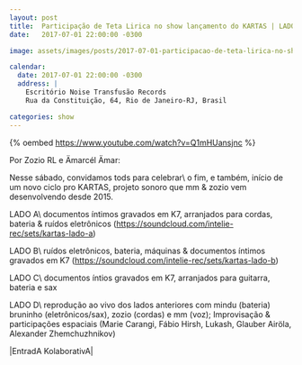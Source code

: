 ```yaml
---
layout: post
title:  Participação de Teta Lirica no show lançamento do KARTAS | LADO D no Escritório
date:   2017-07-01 22:00:00 -0300

image: assets/images/posts/2017-07-01-participacao-de-teta-lirica-no-show-lancamento-do-kartas-lado-d-no-escritorio.jpg

calendar:
  date: 2017-07-01 22:00:00 -0300
  address: |
    Escritório Noise Transfusão Records
    Rua da Constituição, 64, Rio de Janeiro-RJ, Brasil

categories: show
---
```


{% oembed https://www.youtube.com/watch?v=Q1mHUansjnc %}

Por Zozio RL e Ämarcél Ämar:

Nesse sábado, convidamos tods para celebrar\\
o fim, e também, início de um novo ciclo pro KARTAS, projeto sonoro que mm &
zozio vem desenvolvendo desde 2015.

LADO A\\
documentos íntimos gravados em K7, arranjados para cordas, bateria & ruídos
eletrônicos (https://soundcloud.com/intelie-rec/sets/kartas-lado-a)

LADO B\\
ruídos eletrônicos, bateria, máquinas & documentos íntimos gravados em K7
(https://soundcloud.com/intelie-rec/sets/kartas-lado-b)

LADO C\\
documentos íntios gravados em K7, arranjados para guitarra, bateria e sax

LADO D\\
reprodução ao vivo dos lados anteriores com mindu (bateria) bruninho
(eletrônicos/sax), zozio (cordas) e mm (voz); Improvisação & participações
espaciais (Marie Carangi, Fábio Hirsh, Lukash, Glauber Airöla, Alexander
Zhemchuzhnikov)

|EntradA KolaborativA|
